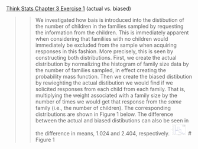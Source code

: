 [Think Stats Chapter 3 Exercise 1](http://greenteapress.com/thinkstats2/html/thinkstats2004.html#toc31) (actual vs. biased)

>> We investigated how bais is introduced into the distibution of the number of children in the families sampled by requesting the information from the children. This is immediately apparent when considering that familiies with no children would immediately be excluded from the sample when acquiring responses in this fashion. More precisely, this is seen by constructing both distributions. First, we create the actual distribution by normalizing the histogram of family size data by the number of families sampled, in effect creating the probability mass function. Then we create the biased distibution by rewieghting the actual distibution we would find if we solicited responses from each child from each family. That is, multiplying the weight associated with a family size by the number of times we would get that response from the *same* family (i.e., the number of children). The corresponding distributions are shown in Figure 1 below. The difference between the actual and biased distibutions can also be seen in the difference in means, 1.024 and 2.404, respectively.
>> <img src="https://github.com/jstnstwrt/dsp/blob/master/img/figure_ex31.png" title="Figure depicting probability mass funcstions" alt="alt text" style="width:10%;"> # Figure 1